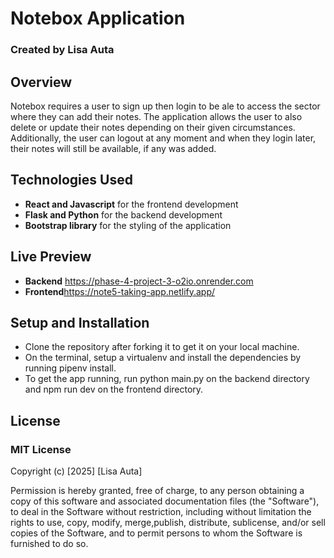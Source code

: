 # Notebox Application
### Created by Lisa Auta
 
 ## Overview
 Notebox requires a user to sign up then login to be ale to access the sector where they can add their notes. The application allows the user to also delete or update their notes depending on their given circumstances. Additionally, the user can logout at any moment and when they login later, their notes will still be available, if any was added.

## Technologies Used
- **React and Javascript** for the frontend development
- **Flask and Python** for the backend development
- **Bootstrap library** for the styling of the application

## Live Preview
- **Backend** https://phase-4-project-3-o2io.onrender.com
- **Frontend**https://note5-taking-app.netlify.app/

## Setup and Installation
- Clone the repository after forking it to get it on your local machine.
- On the terminal, setup a virtualenv and install the dependencies by running pipenv install. 
- To get the app running, run python main.py on the backend directory and npm run dev on the frontend directory.

 ## License
 ### MIT License
 Copyright (c) [2025] [Lisa Auta]

Permission is hereby granted, free of charge, to any person obtaining a copy of this software and associated documentation files (the "Software"), to deal in the Software without restriction, including without limitation the rights to use, copy, modify, merge,publish, distribute, sublicense, and/or sell copies of the Software, and to permit persons to whom the Software is furnished to do so.
